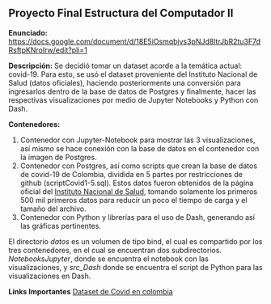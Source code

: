 ## Proyecto Final Estructura del Computador II

**Enunciado:** https://docs.google.com/document/d/18E5iOsmqbjvs3pNJd8ltrJbR2tu3F7dRsftpKNroIrw/edit?pli=1

**Descripción:**
Se decidió tomar un dataset acorde a la temática actual: covid-19. Para esto, se usó el dataset proveniente del Instituto Nacional de Salud (datos oficiales), haciendo posteriormente una conversión para ingresarlos dentro de la base de datos de Postgres y finalmente, hacer las respectivas visualizaciones por medio de Jupyter Notebooks y Python con Dash.

**Contenedores:**
1. Contenedor con Jupyter-Notebook para mostrar las 3 visualizaciones, así mismo se hace conexión con la base de datos en el contenedor con la imagen de Postgres.
2. Contenedor con Postgres, así como scripts que crean la base de datos de covid-19 de Colombia, dividida en 5 partes por restricciones de github (scriptCovid1-5.sql). Estos datos fueron obtenidos de la página oficial del [Instituto Nacional de Salud](https://www.ins.gov.co/Paginas/Inicio.aspx), tomando solamente los primeros 500 mil primeros datos para reducir un poco el tiempo de carga y el tamaño del archivo.
3. Contenedor con Python y librerías para el uso de Dash, generando así las gráficas pertinentes.

El directorio _datos_ es un volumen de tipo bind, el cual es compartido por los tres contenedores, en el cual se encuentran dos subdirectorios. _NotebooksJupyter_, donde se encuentra el notebook con las visualizaciones, y _src\_Dash_ donde se encuentra el script de Python para las visualizaciones en Dash.

**Links Importantes**
[Dataset de Covid en colombia](https://www.datos.gov.co/Salud-y-Protecci-n-Social/Casos-positivos-de-COVID-19-en-Colombia/gt2j-8ykr/data)

